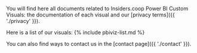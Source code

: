 ---
---
You will find here all documents related to Insiders.coop Power BI Custom Visuals: the documentation of each visual and our [privacy terms]({{ './privacy' }}).

Here is a list of our visuals:
{% include pbiviz-list.md %}

You can also find ways to contact us in the [contact page]({{ './contact' }}).